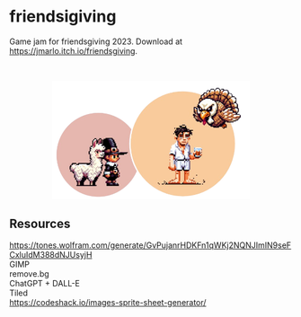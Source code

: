 # friendsigiving

Game jam for friendsgiving 2023. Download at https://jmarlo.itch.io/friendsgiving.

<br>
<p align="center">
<a href="https://www.marlo.works/games/tag/tag.html">
<img src="assets/sprite/startingScreen.png" width=70%>
</a>
</p>

## Resources

https://tones.wolfram.com/generate/GvPujanrHDKFn1qWKj2NQNJImIN9seFCxluIdM388dNJUsyjH  
GIMP  
remove.bg  
ChatGPT + DALL-E  
Tiled  
https://codeshack.io/images-sprite-sheet-generator/  
